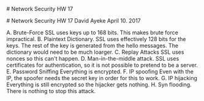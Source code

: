 <p style="page-break-after:always;"></p>
# Network Security HW 17
<p><!-- pagebreak --></p>
# Network Security HW 17
David Ayeke
April 10. 2017

A. Brute-Force
SSL uses keys up to 168 bits. This makes brute force impractical.
B. Plaintext Dictionary.
SSL uses effectively 128 bits for the keys. The rest of the key is generated from the hello messages. The dictionary would need to be much loarger.
C. Replay Attacks
SSL uses nonces so this can't happen.
D. Man-in-the-middle attack.
SSL uses certificates for authentication, so it is not possible to pretend to be a server.
E. Password Sniffing
Everything is encrypted.
F. IP spoofing
Even with the IP, the spoofer needs the secret key in order for this to work.
G. IP hijacking
Everything is still encrypted so the hijacker gets nothing.
H. Syn flooding.
There is nothing to stop this attack.

